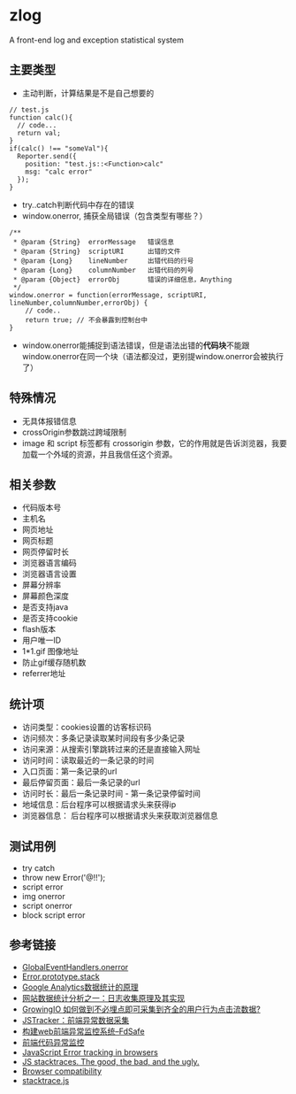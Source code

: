 # zlog
A front-end log and exception statistical system

## 主要类型
* 主动判断，计算结果是不是自己想要的
```
// test.js
function calc(){
  // code...
  return val;
}
if(calc() !== "someVal"){
  Reporter.send({
    position: "test.js::<Function>calc"
    msg: "calc error"
  });
}
```
* try..catch判断代码中存在的错误
* window.onerror, 捕获全局错误（包含类型有哪些？）
```
/**
 * @param {String}  errorMessage   错误信息
 * @param {String}  scriptURI      出错的文件
 * @param {Long}    lineNumber     出错代码的行号
 * @param {Long}    columnNumber   出错代码的列号
 * @param {Object}  errorObj       错误的详细信息，Anything
 */
window.onerror = function(errorMessage, scriptURI, lineNumber,columnNumber,errorObj) { 
    // code..
    return true; // 不会暴露到控制台中
}
```
* window.onerror能捕捉到语法错误，但是语法出错的**代码块**不能跟window.onerror在同一个块（语法都没过，更别提window.onerror会被执行了）

## 特殊情况
* 无具体报错信息
* crossOrigin参数跳过跨域限制
* image 和 script 标签都有 crossorigin 参数，它的作用就是告诉浏览器，我要加载一个外域的资源，并且我信任这个资源。


## 相关参数
* 代码版本号
* 主机名
* 网页地址
* 网页标题
* 网页停留时长
* 浏览器语言编码
* 浏览器语言设置
* 屏幕分辨率
* 屏幕颜色深度
* 是否支持java
* 是否支持cookie
* flash版本
* 用户唯一ID
* 1*1.gif 图像地址
* 防止gif缓存随机数
* referrer地址


## 统计项
* 访问类型：cookies设置的访客标识码
* 访问频次：多条记录读取某时间段有多少条记录
* 访问来源：从搜索引擎跳转过来的还是直接输入网址
* 访问时间：读取最近的一条记录的时间
* 入口页面：第一条记录的url
* 最后停留页面：最后一条记录的url
* 访问时长：最后一条记录时间 - 第一条记录停留时间
* 地域信息：后台程序可以根据请求头来获得ip
* 浏览器信息： 后台程序可以根据请求头来获取浏览器信息

## 测试用例
* try catch
* throw new Error('@!!');
* script error
* img onerror
* script onerror
* block script error



## 参考链接
* [GlobalEventHandlers.onerror](https://developer.mozilla.org/en-US/docs/Web/API/GlobalEventHandlers/onerror)
* [Error.prototype.stack](https://developer.mozilla.org/en-US/docs/Web/JavaScript/Reference/Global_Objects/Error/stack)
* [Google Analytics数据统计的原理](http://www.biaodianfu.com/google-analytics-architecture.html)
* [网站数据统计分析之一：日志收集原理及其实现](https://my.oschina.net/leejun2005/blog/292709)
* [GrowingIO 如何做到不必埋点即可采集到齐全的用户行为点击流数据?](https://www.zhihu.com/question/38000812)
* [JSTracker：前端异常数据采集](http://taobaofed.org/blog/2015/10/28/jstracker-how-to-collect-data/)
* [构建web前端异常监控系统–FdSafe](http://www.aliued.cn/2012/10/27/%E6%9E%84%E5%BB%BAweb%E5%89%8D%E7%AB%AF%E5%BC%82%E5%B8%B8%E7%9B%91%E6%8E%A7%E7%B3%BB%E7%BB%9F-fdsafe.html)
* [前端代码异常监控](http://div.io/topic/743)
* [JavaScript Error tracking in browsers](https://herringtondarkholme.github.io/2015/11/17/js-tracker/)
* [JS stacktraces. The good, the bad, and the ugly.](http://blog.bugsnag.com/js-stacktraces)
* [Browser compatibility](https://blog.sentry.io/2016/01/04/client-javascript-reporting-window-onerror.html)
* [stacktrace.js](https://www.stacktracejs.com/)


